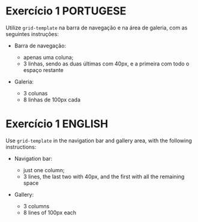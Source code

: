 # Exercício 1 PORTUGESE

Utilize `grid-template` na barra de navegação e na área de galeria, com as seguintes instruções:

  - Barra de navegação:
    - apenas uma coluna;
    - 3 linhas, sendo as duas últimas com 40px, e a primeira com todo o espaço restante
    
- Galeria:
  - 3 colunas
  - 8 linhas de 100px cada

# Exercício 1 ENGLISH
Use `grid-template` in the navigation bar and gallery area, with the following instructions:

   - Navigation bar:
     - just one column;
     - 3 lines, the last two with 40px, and the first with all the remaining space
    
- Gallery:
   - 3 columns
   - 8 lines of 100px each


